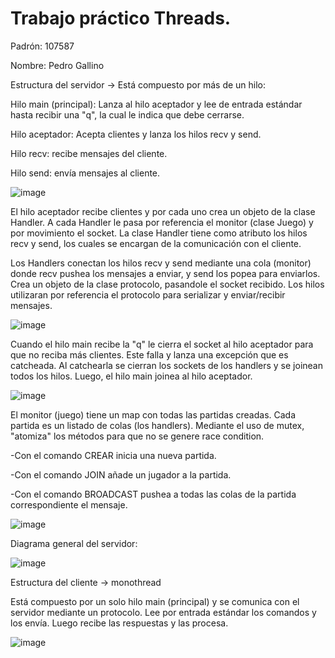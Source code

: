 # Trabajo práctico Threads.

Padrón: 107587

Nombre: Pedro Gallino

Estructura del servidor -> Está compuesto por más de un hilo:

Hilo main (principal): Lanza al hilo aceptador y lee de entrada estándar hasta recibir una "q", la cual le indica que debe cerrarse.

Hilo aceptador: Acepta clientes y lanza los hilos recv y send.

Hilo recv: recibe mensajes del cliente.

Hilo send: envía mensajes al cliente.

![image](https://user-images.githubusercontent.com/90009211/236970842-9a8baafe-80d4-46bb-a44f-676dd12830e7.png)

El hilo aceptador recibe clientes y por cada uno crea un objeto de la clase Handler. A cada Handler le pasa por referencia el monitor (clase Juego) y por movimiento el socket. La clase Handler tiene como atributo los hilos recv y send, los cuales se encargan de la comunicación con el cliente.

Los Handlers conectan los hilos recv y send mediante una cola (monitor) donde recv pushea los mensajes a enviar, y send los popea para enviarlos. Crea un objeto de la clase protocolo, pasandole el socket recibido. Los hilos utilizaran por referencia el protocolo para serializar y enviar/recibir mensajes.

![image](https://user-images.githubusercontent.com/90009211/236971388-34552c3f-64ac-41d0-a849-4ca5432bf2b7.png)

Cuando el hilo main recibe la "q" le cierra el socket al hilo aceptador para que no reciba más clientes. Este falla y lanza una excepción que es catcheada. Al catchearla se cierran los sockets de los handlers y se joinean todos los hilos. Luego, el hilo main joinea al hilo aceptador.

![image](https://user-images.githubusercontent.com/90009211/236972395-d7c4aba5-778e-4609-af15-7cfb44ad38ea.png)

El monitor (juego) tiene un map con todas las partidas creadas. Cada partida es un listado de colas (los handlers). Mediante el uso de mutex, "atomiza" los métodos para que no se genere race condition.

-Con el comando CREAR inicia una nueva partida.

-Con el comando JOIN añade un jugador a la partida.

-Con el comando BROADCAST pushea a todas las colas de la partida correspondiente el mensaje.

![image](https://user-images.githubusercontent.com/90009211/236973047-ba8a2abf-64b8-4952-85eb-7eb0edbf1214.png)

Diagrama general del servidor: 

![image](https://user-images.githubusercontent.com/90009211/236973104-7e64f14c-6dc7-43ab-891b-9383ab96d9ba.png)

Estructura del cliente -> monothread

Está compuesto por un solo hilo main (principal) y se comunica con el servidor mediante un protocolo. Lee por entrada estándar los comandos y los envía. Luego recibe las respuestas y las procesa.

![image](https://user-images.githubusercontent.com/90009211/236973317-937bca1a-db99-4391-8044-eae09b46478b.png)



